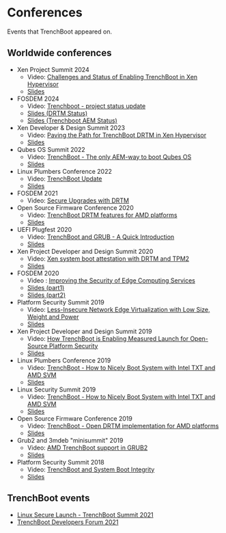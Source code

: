 # Conferences

Events that TrenchBoot appeared on.

## Worldwide conferences

* Xen Project Summit 2024
    - Video: [Challenges and Status of Enabling TrenchBoot in Xen Hypervisor](https://www.youtube.com/watch?v=RVK52BCM-ZM)
    - [Slides](slides/trenchboot_in_xen_2024.pdf)
* FOSDEM 2024
    - Video: [Trenchboot - project status update](https://video.fosdem.org/2024/aw1126/fosdem-2024-3724-trenchboot-project-status-update.av1.webm)
    - [Slides (DRTM Status)](slides/DRTM-presentation-FOSDEM_2024.pdf)
    - [Slides (Trenchboot AEM Status)](slides/TrenchBoot_AEM_Project_Status_fosdem_2024.pdf)
* Xen Developer & Design Summit 2023
    - Video: [Paving the Path for TrenchBoot DRTM in Xen Hypervisor](https://www.youtube.com/watch?v=A9GrlQsQc7Q?start=8152)
    - [Slides](slides/Paving_the_Path_for_TrenchBoot_DRTM_in_Xen_Hypervisor.pdf)
* Qubes OS Summit 2022
    - Video: [TrenchBoot - The only AEM-way to boot Qubes OS](https://www.youtube.com/watch?v=A9GrlQsQc7Q&t=17440s)
    - [Slides](slides/TrenchBoot-the-only-AEM-way-to-boot-Qubes-OS_2022.pdf)
* Linux Plumbers Conference 2022
    - Video: [TrenchBoot Update](https://www.youtube.com/watch?v=FFh3fWvVv0o)
    - [Slides](slides/TrenchBoot%20-%20LPC%202022%20-%20Final.pdf)
* FOSDEM 2021
    - Video: [Secure Upgrades with DRTM](https://video.fosdem.org/2021/D.firmware/firmware_suwd.webm)
* Open Source Firmware Conference 2020
    - Video: [TrenchBoot DRTM features for AMD platforms](https://vimeo.com/488140434)
    - [Slides](slides/TrenchBoot_DRTM_features_for_AMD_platforms.pdf)
* UEFI Plugfest 2020
    - Video: [TrenchBoot and GRUB - A Quick Introduction](https://www.youtube.com/watch?v=8yd2c18R7u0)
    - [Slides](slides/TrenchBoot_UEFI_plugfest_2020.pdf)
* Xen Project Developer and Design Summit 2020
    - Video: [Xen system boot attestation with DRTM and TPM2](https://www.youtube.com/watch?v=SwByVrw7-08)
    - [Slides](slides/Xen-system-boot-attestation-with-DRTM-and-TPM2.pdf)
* FOSDEM 2020
    - Video : [Improving the Security of Edge Computing Services](https://video.fosdem.org/2020/K.4.601/firmware_itsoecs.mp4)
    - [Slides (part1)](slides/improving_the_security_of_edge_computing_services_fosdem_2020_part1.pdf)
    - [Slides (part2)](slides/fosdem_trenchboot_2020_part2.pdf)
* Platform Security Summit 2019
    - Video: [Less-Insecure Network Edge Virtualization with Low Size, Weight and Power]()
    - [Slides](slides/Less_Insecure_Network_Edge_Virtualization_with_Low_Size_Weight_and_Power.pdf)
* Xen Project Developer and Design Summit 2019
    - Video: [How TrenchBoot is Enabling Measured Launch for Open-Source Platform Security](https://www.youtube.com/watch?v=f0LZFSq4Ack)
    - [Slides](slides/How_TrenchBoot_is_Enabling_Measured_Launch_for_Open-Source_Platform_Security.pdf)
* Linux Plumbers Conference 2019
    - Video: [TrenchBoot - How to Nicely Boot System with Intel TXT and AMD SVM](https://www.youtube.com/watch?v=DbpCU9iSi4g)
    - [Slides](slides/trenchboot_lpc_20190906.final.dk.pdf)
* Linux Security Summit 2019
    - Video: [TrenchBoot - How to Nicely Boot System with Intel TXT and AMD SVM](https://www.youtube.com/watch?v=DbpCU9iSi4g)
    - [Slides](slides/trenchboot_How_to_nicely_boot_system_with_Intel_TXT_and_AMD_SVM.pdf)
* Open Source Firmware Conference 2019
    - Video: [TrenchBoot - Open DRTM implementation for AMD platforms](https://www.youtube.com/watch?v=9NcVjsSu59w)
    - [Slides](slides/TrenchBoot-Open_DRTM_implementation_for_AMD_platforms.pdf)
* Grub2 and 3mdeb "minisummit" 2019
    - Video: [AMD TrenchBoot support in GRUB2](https://www.youtube.com/watch?v=V1Pate0JeJo)
    - [Slides](slides/AMD-TrenchBoot-support-in-GRUB2.pdf)
* Platform Security Summit 2018
    - Video: [TrenchBoot and System Boot Integrity](https://www.youtube.com/watch?v=nKsD1QWVGtk)
    - [Slides](slides/PSEC2018-TrenchBoot-Daniel-Smith.pdf)

## TrenchBoot events

* [Linux Secure Launch - TrenchBoot Summit 2021](https://www.youtube.com/watch?v=xZoCtNV8Qs0)
* [TrenchBoot Developers Forum 2021](https://www.youtube.com/watch?v=qWMRcfQdc6c)
